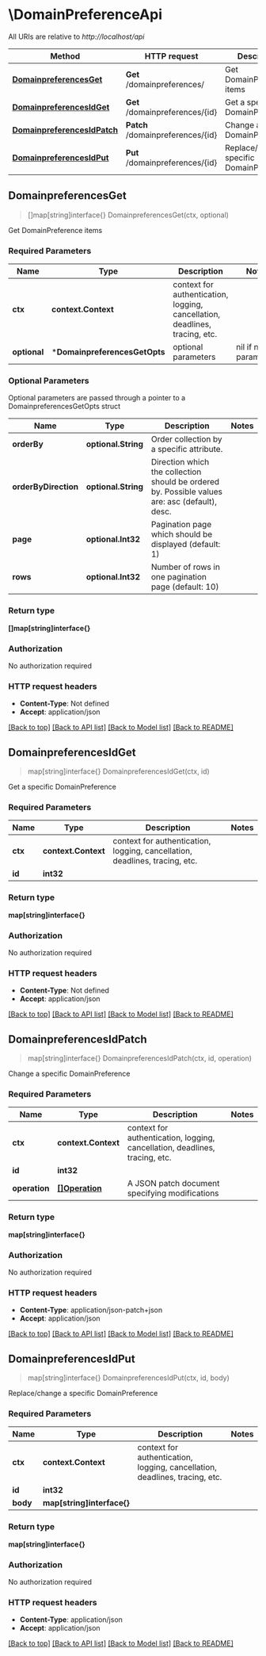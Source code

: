 # \DomainPreferenceApi

All URIs are relative to *http://localhost/api*

Method | HTTP request | Description
------------- | ------------- | -------------
[**DomainpreferencesGet**](DomainPreferenceApi.md#DomainpreferencesGet) | **Get** /domainpreferences/ | Get DomainPreference items
[**DomainpreferencesIdGet**](DomainPreferenceApi.md#DomainpreferencesIdGet) | **Get** /domainpreferences/{id} | Get a specific DomainPreference
[**DomainpreferencesIdPatch**](DomainPreferenceApi.md#DomainpreferencesIdPatch) | **Patch** /domainpreferences/{id} | Change a specific DomainPreference
[**DomainpreferencesIdPut**](DomainPreferenceApi.md#DomainpreferencesIdPut) | **Put** /domainpreferences/{id} | Replace/change a specific DomainPreference



## DomainpreferencesGet

> []map[string]interface{} DomainpreferencesGet(ctx, optional)

Get DomainPreference items

### Required Parameters


Name | Type | Description  | Notes
------------- | ------------- | ------------- | -------------
**ctx** | **context.Context** | context for authentication, logging, cancellation, deadlines, tracing, etc.
 **optional** | ***DomainpreferencesGetOpts** | optional parameters | nil if no parameters

### Optional Parameters

Optional parameters are passed through a pointer to a DomainpreferencesGetOpts struct


Name | Type | Description  | Notes
------------- | ------------- | ------------- | -------------
 **orderBy** | **optional.String**| Order collection by a specific attribute. | 
 **orderByDirection** | **optional.String**| Direction which the collection should be ordered by. Possible values are: asc (default), desc. | 
 **page** | **optional.Int32**| Pagination page which should be displayed (default: 1) | 
 **rows** | **optional.Int32**| Number of rows in one pagination page (default: 10) | 

### Return type

**[]map[string]interface{}**

### Authorization

No authorization required

### HTTP request headers

- **Content-Type**: Not defined
- **Accept**: application/json

[[Back to top]](#) [[Back to API list]](../README.md#documentation-for-api-endpoints)
[[Back to Model list]](../README.md#documentation-for-models)
[[Back to README]](../README.md)


## DomainpreferencesIdGet

> map[string]interface{} DomainpreferencesIdGet(ctx, id)

Get a specific DomainPreference

### Required Parameters


Name | Type | Description  | Notes
------------- | ------------- | ------------- | -------------
**ctx** | **context.Context** | context for authentication, logging, cancellation, deadlines, tracing, etc.
**id** | **int32**|  | 

### Return type

**map[string]interface{}**

### Authorization

No authorization required

### HTTP request headers

- **Content-Type**: Not defined
- **Accept**: application/json

[[Back to top]](#) [[Back to API list]](../README.md#documentation-for-api-endpoints)
[[Back to Model list]](../README.md#documentation-for-models)
[[Back to README]](../README.md)


## DomainpreferencesIdPatch

> map[string]interface{} DomainpreferencesIdPatch(ctx, id, operation)

Change a specific DomainPreference

### Required Parameters


Name | Type | Description  | Notes
------------- | ------------- | ------------- | -------------
**ctx** | **context.Context** | context for authentication, logging, cancellation, deadlines, tracing, etc.
**id** | **int32**|  | 
**operation** | [**[]Operation**](operation.md)| A JSON patch document specifying modifications | 

### Return type

**map[string]interface{}**

### Authorization

No authorization required

### HTTP request headers

- **Content-Type**: application/json-patch+json
- **Accept**: application/json

[[Back to top]](#) [[Back to API list]](../README.md#documentation-for-api-endpoints)
[[Back to Model list]](../README.md#documentation-for-models)
[[Back to README]](../README.md)


## DomainpreferencesIdPut

> map[string]interface{} DomainpreferencesIdPut(ctx, id, body)

Replace/change a specific DomainPreference

### Required Parameters


Name | Type | Description  | Notes
------------- | ------------- | ------------- | -------------
**ctx** | **context.Context** | context for authentication, logging, cancellation, deadlines, tracing, etc.
**id** | **int32**|  | 
**body** | **map[string]interface{}**|  | 

### Return type

**map[string]interface{}**

### Authorization

No authorization required

### HTTP request headers

- **Content-Type**: application/json
- **Accept**: application/json

[[Back to top]](#) [[Back to API list]](../README.md#documentation-for-api-endpoints)
[[Back to Model list]](../README.md#documentation-for-models)
[[Back to README]](../README.md)

